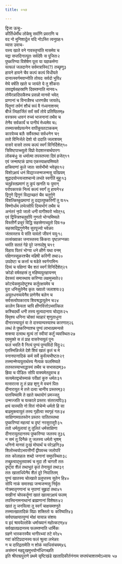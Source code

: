 ```yaml
---
title: ०५७

---
```

द्विजा ऊचुः-  
कीर्तिर्धर्मोथ लोकेषु सर्वाणि प्रवराणि च  
वद नो मुनिशार्दूल यदि नोऽस्ति त्वनुग्रहः१  
व्यास उवाच-  
यस्य खाते वने गावस्तृप्यंति मासमेव च  
यद्वा सप्तदिनात्पूतः सर्वदेवैः स पूजितः२  
पुष्करिण्या विशेषेण पूता या यज्ञकर्मणा  
यत्फलं जलदानेन सर्वमत्रास्यि(?) तच्छृणु३  
हायने हायने चैव कल्पं कल्पं विधीयते  
दानात्स्वर्गमवाप्नोति तोयदः सर्वदो भुवि४  
मेघे वर्षति खाते च जायंते ये तु शीकराः  
तावद्वर्षसहस्राणि दिवमश्नाति मानवः५  
तोयैरन्नादिपाकैश्च प्रसन्नो मानवो भवेत्  
प्राणानां च विनान्नैश्च धारणन्नैव जायते६  
पितॄणां तर्पणं शौचं रूपं वै गंध्यनाशनम्  
बीजं त्विहार्जितं सर्वं सर्वं तोये प्रतिष्ठितम्७  
वस्त्रस्य धावनं रुच्यं भाजनानां तथैव च  
तेनैव सर्वकार्यं च पानीयं मेध्यमेव च८  
तस्मात्सर्वप्रयत्नेन वापीकूपतटाककम्  
कारयेच्च बलैः सर्वैस्तथा सर्वधनेन च९  
ततो विनिर्जले देशो यो ददाति जलाशयम्  
वासरे वासरे तस्य कल्पं स्वर्गं विनिर्दिशेत्१०  
त्रिविष्टपाच्च्युतो विप्रो वेदशास्त्रार्थपारगः  
लोकबंधुः स धर्मात्मा तपस्तप्त्वा दिवं व्रजेत्११  
एवं जन्माष्टकं प्राप्य एकस्याक्षयमिष्यते  
क्षत्त्रियाणां कुले जातः सार्वभौमो भवेन्नृपः१२  
विशोऽक्षयं धनं विद्याज्जन्मजन्मसु यत्प्रियम्  
शूद्रादयोन्त्यजाश्चान्ये लभंते स्वर्गतिं मुहुः१३  
चतुर्हस्तप्रमाणं तु कूपं खनति यः पुमान्  
परोपकारकं नित्यं कल्पं स्वर्गं तु हायने१४  
द्विगुणे द्विगुणं विद्याच्छतं चैव चतुर्गुणे  
विंशत्किष्कुप्रमाणां तु दद्यात्पुष्करिणीं तु यः१५  
विष्णोर्धाम लभेत्सोपि दिव्यभोगं तथैव च  
अनंतरं नृपो जातो धनी वागीश्वरो भवेत्१६  
एवं द्विस्त्रिश्चतुर्वापि गुणतो भोग्यमिष्यते  
विस्तीर्णे प्रचुरं विद्धि सहस्रेणाच्युतो दिवः१७  
सहस्राद्द्विगुणेनैव सुरपूज्यो भवेन्नरः  
जंतवस्तत्र ये संति यावंतो जीवनं ययुः१८  
तत्संख्याका जनास्तस्य किंकराः पृष्टलग्नकाः  
भवंति सततं गेहे पुरे जनपदेषु च१९  
विहाय पितरं भोग्या धने क्षीणे यथा वनम्  
पक्षिणस्सूकरश्चैव महिषी करिणी तथा२०  
उपदेष्टा च कर्त्ता च षडेते स्वर्गगामिनः  
दिव्यं च पक्षिणां चैव शतं स्वर्गं विनिर्दिशेत्२१  
क्रोडो वर्षसहस्रं तु महिष्ययुतहायनम्  
देवरूपं समास्थाय करिण्या लक्षमुच्यते२२  
कोट्येकमुपदेष्टुश्च कर्तुरक्षयमेव च  
पुरा धनिसुतेनैव कृतः ख्यातो जलाशयः२३  
अयुतधनव्ययेनैव प्राणेनैव बलेन च  
सर्वसत्वोपकाराय शिवश्रद्धायुतेन च२४  
कालेन कियता चापि क्षीणवित्तोऽभवत्किल  
कश्चिदर्थी धनी तस्य मूल्यदानाय चोद्यतः२५  
विमृश्य धनिना चोक्तं व्याहारं शृणुताधुना  
दीनारस्यायुतं वा ते दास्याम्यस्याश्च कारणात्२६  
लब्धं ते पुष्करिण्याश्च पुण्यं लाभात्प्रमन्यसे  
शक्त्या दत्वाथ मूल्यं तां स्वीयां कर्तुं व्यवस्थितः२७  
एवमुक्ते स तं प्राह वासरेप्ययुतं पुनः  
फलं भवति वै नित्यं पुण्यं पुण्यविदो विदुः२८  
एतस्मिन्निर्जले देशे शिवं खातं कृतं च मे  
स्नानपानादिकं कर्म सर्वे कुर्वंत्यभीष्टतः२९  
तस्मान्मेप्ययुतार्थस्य नैत्यकं फलमिष्यते  
ततस्तस्याभवद्धास्यं तथैव च सभासदाम्३०  
ह्रिया च पीडितः सोपि वाक्यमेतदुवाच ह  
सत्यमेतद्वचोस्माकं परीक्षां कुरु धर्मतः३१  
मत्सरात्स तु तं प्राह शृणु मे वचनं पितः  
दीनारायुत मे तत्ते दत्वा चानीय प्रस्तरम्३२  
पातयिष्यामि ते खाते यथायोगं प्रमज्जतु  
उन्मज्जति च यत्काले प्रस्तरः संतरत्यपि३३  
क्षयं यास्यति नो वित्तं नोचेन्मे धर्मतो हि सा  
बाढमुक्त्वायुतं तस्य गृहीत्वा स्वगृहं गतः३४  
साक्षिणामग्रतस्तेन प्रस्तरः पातितस्तथा  
पुष्करिण्यां महत्यां च दृष्टं नरसुरासुरैः३५  
ततो धर्मतुलायां तु तुलितं धर्मसाक्षिणा  
दीनारायुतदानस्य पुष्करिण्या जलस्य तु३६  
न समं तु दिनैकं तु जलस्य धर्मतो भृशम्  
धनिनो मानसं दुःखं मोघार्थं च परेऽहनि३७  
शिलोच्चयोऽभवत्तीर्णो द्वीपवच्च जलोपरि  
ततः कोलाहलः शब्दो जनानां समुपस्थितः३८  
तच्छ्रुत्वाद्भुतवाक्यं च मुदा तौ चागतौ ततः  
दृष्ट्वा शैलं तथाभूतं कृतं तेनायुतं तथा३९  
ततः खाताधिपेनैव शैलं दूरे निपातितम्  
पुण्यं खातस्य चोत्खाते प्रलुप्तस्य सुतेन हि४०  
सोपि नाकं समारुह्य जन्मजन्मसु निर्वृतः  
गोत्रमातृगणानां च नृपाणां सुहृदां तथा४१  
सखीनां चोपकर्तॄणां खातं खात्वाऽक्षयं फलम्  
तपस्विनामनाथानां ब्राह्मणानां विशेषतः४२  
खातं तु जनयित्वा तु स्वर्गं चाक्षयमश्नुते  
तस्मात्खातादिकं विप्राः शक्तितो यः करिष्यति४३  
सर्वपापक्षयात्पुण्यं मोक्षं यायान्न संशयः  
य इदं श्रावयेल्लोके धर्माख्यानं महोत्कटम्४४  
सर्वखातप्रदानस्य फलमश्नाति धार्मिकः  
ग्रहणे भास्करस्यैव भागीरथ्यां तटे वरे४५  
गवां कोटिप्रदानस्य फलं श्रुत्वा लभेन्नरः  
न च दारिद्रतामेति न शोकं व्याधिसंचयम्४६  
असंमानं महद्दुःखमुभयोर्नाधिगच्छति  
इति श्रीपाद्मपुराणे प्रथमे सृष्टिखंडे खातादिकीर्तनंनाम सप्तपंचाशत्तमोऽध्यायः ५७